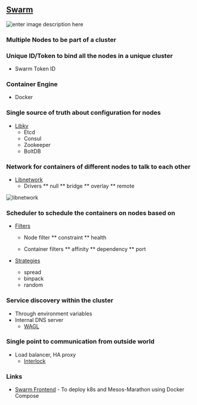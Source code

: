 ## [Swarm](https://docs.docker.com/swarm/)

![enter image description here](http://image.slidesharecdn.com/swarmonlinemeetup-151111212937-lva1-app6892/95/docker-online-meetup-28-productionready-docker-swarm-11-638.jpg)

### Multiple Nodes to be part of a cluster

### Unique ID/Token to bind all the nodes in a unique cluster
- Swarm Token ID

### Container Engine
- Docker 

### Single source of truth about configuration for nodes
- [Libkv](https://github.com/docker/libkv)
  * Etcd
  * Consul
  * Zookeeper 
  * BoltDB

### Network for containers of different nodes to talk to each other
- [Libnetwork](https://github.com/docker/libnetwork) 
  * Drivers 
    ** null
    ** bridge
    ** overlay
    ** remote 

![libnetwork](https://github.com/docker/libnetwork/blob/master/docs/cnm-model.jpg)

### Scheduler to schedule the containers on nodes based on
- [Filters](https://docs.docker.com/swarm/scheduler/filter/)
  * Node filter
    ** constraint
    ** health
   
  * Container filters
    ** affinity
    ** dependency
    ** port

- [Strategies](https://docs.docker.com/swarm/scheduler/strategy/)
  * spread
  * binpack
  * random

### Service discovery within the cluster
- Through environment variables 
- Internal DNS server
  * [WAGL](https://github.com/ahmetalpbalkan/wagl/) 

### Single point to communication from outside world
- Load balancer, HA proxy
  * [Interlock](https://github.com/ehazlett/interlock)

### Links
- [Swarm Frontend](https://github.com/docker/swarm-frontends)  - To deploy k8s and Mesos-Marathon using Docker Compose



